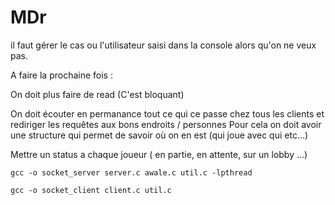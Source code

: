  # MDr
 il faut gérer le cas ou l'utilisateur saisi dans la console alors qu'on ne veux pas.



 A faire la prochaine fois : 


On doit plus faire de read (C'est bloquant)

On doit écouter en permanance tout ce qui ce passe chez tous les clients et rediriger les requêtes aux bons endroits / personnes
Pour cela on doit avoir une structure qui permet de savoir où on en est (qui joue avec qui etc...)

Mettre un status a chaque joueur ( en partie, en attente, sur un lobby ...)

```
gcc -o socket_server server.c awale.c util.c -lpthread
```

```
gcc -o socket_client client.c util.c
```
